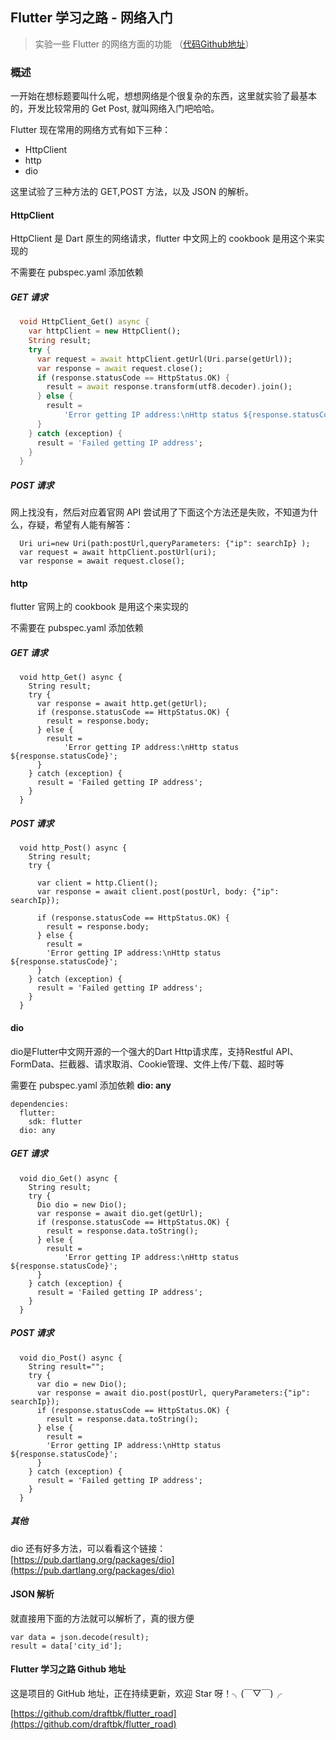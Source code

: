 ## Flutter 学习之路 - 网络入门
> 实验一些 Flutter 的网络方面的功能 （[代码Github地址](https://github.com/draftbk/flutter_road/blob/master/flutter_road_widgets/lib/days/Day10.dart)）

### 概述

一开始在想标题要叫什么呢，想想网络是个很复杂的东西，这里就实验了最基本的，开发比较常用的 Get Post, 就叫网络入门吧哈哈。

Flutter 现在常用的网络方式有如下三种：

- HttpClient
- http
- dio

这里试验了三种方法的 GET,POST 方法，以及 JSON 的解析。

#### HttpClient 
HttpClient 是 Dart 原生的网络请求，flutter 中文网上的 cookbook 是用这个来实现的

不需要在 pubspec.yaml 添加依赖

##### GET 请求

```Dart
  void HttpClient_Get() async {
    var httpClient = new HttpClient();
    String result;
    try {
      var request = await httpClient.getUrl(Uri.parse(getUrl));
      var response = await request.close();
      if (response.statusCode == HttpStatus.OK) {
        result = await response.transform(utf8.decoder).join();
      } else {
        result =
            'Error getting IP address:\nHttp status ${response.statusCode}';
      }
    } catch (exception) {
      result = 'Failed getting IP address';
    }
  }
```

##### POST 请求

网上找没有，然后对应着官网 API 尝试用了下面这个方法还是失败，不知道为什么，存疑，希望有人能有解答：

```
  Uri uri=new Uri(path:postUrl,queryParameters: {"ip": searchIp} );
  var request = await httpClient.postUrl(uri);
  var response = await request.close();
```

#### http
flutter 官网上的 cookbook 是用这个来实现的

不需要在 pubspec.yaml 添加依赖

##### GET 请求

```
  void http_Get() async {
    String result;
    try {
      var response = await http.get(getUrl);
      if (response.statusCode == HttpStatus.OK) {
        result = response.body;
      } else {
        result =
            'Error getting IP address:\nHttp status ${response.statusCode}';
      }
    } catch (exception) {
      result = 'Failed getting IP address';
    }
  }
```

##### POST 请求

```
  void http_Post() async {
    String result;
    try {

      var client = http.Client();
      var response = await client.post(postUrl, body: {"ip": searchIp});

      if (response.statusCode == HttpStatus.OK) {
        result = response.body;
      } else {
        result =
        'Error getting IP address:\nHttp status ${response.statusCode}';
      }
    } catch (exception) {
      result = 'Failed getting IP address';
    }
  }
```

#### dio

dio是Flutter中文网开源的一个强大的Dart Http请求库，支持Restful API、FormData、拦截器、请求取消、Cookie管理、文件上传/下载、超时等

需要在 pubspec.yaml 添加依赖 **dio: any**

```
dependencies:
  flutter:
    sdk: flutter
  dio: any
```


##### GET 请求

```
  void dio_Get() async {
    String result;
    try {
      Dio dio = new Dio();
      var response = await dio.get(getUrl);
      if (response.statusCode == HttpStatus.OK) {
        result = response.data.toString();
      } else {
        result =
            'Error getting IP address:\nHttp status ${response.statusCode}';
      }
    } catch (exception) {
      result = 'Failed getting IP address';
    }
  }
```

##### POST 请求

```
  void dio_Post() async {
    String result="";
    try {
      var dio = new Dio();
      var response = await dio.post(postUrl, queryParameters:{"ip": searchIp});
      if (response.statusCode == HttpStatus.OK) {
        result = response.data.toString();
      } else {
        result =
        'Error getting IP address:\nHttp status ${response.statusCode}';
      }
    } catch (exception) {
      result = 'Failed getting IP address';
    }
  }
```

##### 其他

dio 还有好多方法，可以看看这个链接：
[https://pub.dartlang.org/packages/dio](https://pub.dartlang.org/packages/dio)

#### JSON 解析

就直接用下面的方法就可以解析了，真的很方便

```
var data = json.decode(result);
result = data['city_id'];
```


#### Flutter 学习之路 Github 地址

这是项目的 GitHub 地址，正在持续更新，欢迎 Star 呀！╮(￣▽￣)╭

[https://github.com/draftbk/flutter_road](https://github.com/draftbk/flutter_road)














